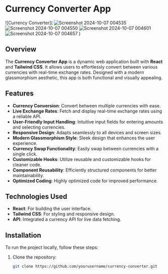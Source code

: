 # Currency Converter App

![Currency Converter](
![Screenshot 2024-10-07 004535](https://github.com/user-attachments/assets/051c2b50-a7a9-43e1-8667-3092eb86c267)
![Screenshot 2024-10-07 004550](https://github.com/user-attachments/assets/87a6b836-21bc-400f-9152-b6c2c413fb01)
![Screenshot 2024-10-07 004601](https://github.com/user-attachments/assets/152c7769-1b96-49fc-ba75-261b8d99da1a)
![Screenshot 2024-10-07 004657](https://github.com/user-attachments/assets/0b73b414-97cf-4e65-b986-3b1c46125733)
)<!-- Add a relevant image or screenshot -->

## Overview

The **Currency Converter App** is a dynamic web application built with **React** and **Tailwind CSS**. It allows users to effortlessly convert between various currencies with real-time exchange rates. Designed with a modern glassmorphism aesthetic, this app is both functional and visually appealing.

## Features

- **Currency Conversion**: Convert between multiple currencies with ease.
- **Live Exchange Rates**: Fetch and display real-time exchange rates using a reliable API.
- **User-Friendly Input Handling**: Intuitive input fields for entering amounts and selecting currencies.
- **Responsive Design**: Adapts seamlessly to all devices and screen sizes.
- **Modern Glassmorphism Style**: Sleek design that enhances the user experience.
- **Currency Swap Functionality**: Easily swap between currencies with a single click.
- **Customizable Hooks**: Utilize reusable and customizable hooks for cleaner code.
- **Component Reusability**: Efficiently structured components for better maintainability.
- **Optimized Coding**: Highly optimized code for improved performance.

## Technologies Used

- **React**: For building the user interface.
- **Tailwind CSS**: For styling and responsive design.
- **API**: Integrated a currency API for live data fetching.

## Installation

To run the project locally, follow these steps:

1. Clone the repository:

   ```bash
   git clone https://github.com/yourusername/currency-converter.git
